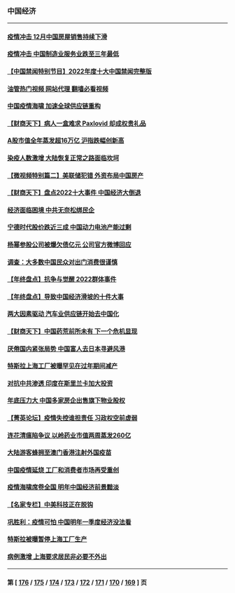 ### 中国经济
---
#### [疫情冲击 12月中国房屋销售持续下滑](../../pages/ncid283/n13896527.md?01011645) 
#### [疫情冲击 中国制造业服务业跌至三年最低](../../pages/ncid283/n13896495.md?01011645) 
#### [【中国禁闻特别节目】2022年度十大中国禁闻完整版](../../pages/ncid283/n13895644.md?01011645) 
#### [油管热门视频 网站代理 翻墙必看视频](http://138.2.39.72:81/youtube.html?epic-marker?01011645)
#### [中国疫情海啸 加速全球供应链重构](../../pages/ncid283/n13896058.md?01011645) 
#### [【财商天下】病人一盒难求 Paxlovid 却成权贵礼品](../../pages/ncid283/n13895617.md?01011645) 
#### [A股市值全年蒸发超16万亿 沪指跌幅创新高](../../pages/ncid283/n13895640.md?01011645) 
#### [染疫人数激增 大陆恢复正常之路面临坎坷](../../pages/ncid283/n13895526.md?01011645) 
#### [【微视频特别篇二】美联储犯错 外资布局中国房产](../../pages/ncid283/n13895476.md?01011645) 
#### [【财商天下】盘点2022十大事件 中国经济大倒退](../../pages/ncid283/n13895368.md?01011645) 
#### [经济面临困境 中共无奈松绑民企](../../pages/ncid283/n13894634.md?01011645) 
#### [宁德时代股价跌近三成 中国动力电池产能过剩](../../pages/ncid283/n13894565.md?01011645) 
#### [杨幂参股公司被爆欠债亿元 公司官方微博回应](../../pages/ncid283/n13894649.md?01011645) 
#### [调查：大多数中国民众对出门消费很谨慎](../../pages/ncid283/n13894551.md?01011645) 
#### [【年终盘点】抗争与觉醒 2022群体事件](../../pages/ncid283/n13888314.md?01011645) 
#### [【年终盘点】导致中国经济滑坡的十件大事](../../pages/ncid283/n13893109.md?01011645) 
#### [两大因素驱动 汽车业供应链开始去中国化](../../pages/ncid283/n13893093.md?01011645) 
#### [【财商天下】中国药荒前所未有 下一个危机显现](../../pages/ncid283/n13893140.md?01011645) 
#### [厌倦国内紧张局势 中国富人去日本寻避风港](../../pages/ncid283/n13893099.md?01011645) 
#### [特斯拉上海工厂被曝罕见在过年期间减产](../../pages/ncid283/n13892995.md?01011645) 
#### [对抗中共渗透 印度在斯里兰卡加大投资](../../pages/ncid283/n13892887.md?01011645) 
#### [年底压力大 中国多家房企出售旗下物业股权](../../pages/ncid283/n13892216.md?01011645) 
#### [【菁英论坛】疫情失控谁担责任 习政权空前虚弱](../../pages/ncid283/n13892293.md?01011645) 
#### [连花清瘟陷争议 以岭药业市值两周蒸发260亿](../../pages/ncid283/n13892219.md?01011645) 
#### [大陆游客蜂拥至澳门香港注射外国疫苗](../../pages/ncid283/n13892276.md?01011645) 
#### [中国疫情延烧 工厂和消费者市场再受重创](../../pages/ncid283/n13892223.md?01011645) 
#### [疫情海啸席卷全国 明年中国经济前景黯淡](../../pages/ncid283/n13891800.md?01011645) 
#### [【名家专栏】中美科技正在脱钩](../../pages/ncid283/n13891658.md?01011645) 
#### [巩胜利：疫情可怕 中国明年一季度经济没法看](../../pages/ncid283/n13891127.md?01011645) 
#### [特斯拉被曝暂停上海工厂生产](../../pages/ncid283/n13891165.md?01011645) 
#### [病例激增 上海要求居民非必要不外出](../../pages/ncid283/n13891020.md?01011645) 

---
#### 第 [ [176](./176.md?01011645) / [175](./175.md?01011645) / [174](./174.md?01011645) / [173](./173.md?01011645) / [172](./172.md?01011645) / [171](./171.md?01011645) / [170](./170.md?01011645) / [169](./169.md?01011645) ] 页
